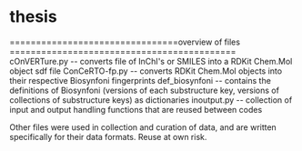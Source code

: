 # thesis

================================overview of files ===========================================
cOnVERTure.py -- converts file of InChI's or SMILES into a RDKit Chem.Mol object sdf file
ConCeRTO-fp.py -- converts RDKit Chem.Mol objects into their respective Biosynfoni fingerprints
def_biosynfoni -- contains the definitions of Biosynfoni (versions of each substructure key, versions of collections of substructure keys) as dictionaries
inoutput.py -- collection of input and output handling functions that are reused between codes


Other files were used in collection and curation of data, and are written specifically for their
data formats. Reuse at own risk.



